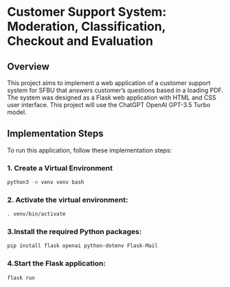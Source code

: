 # Customer Support System: Moderation, Classification, Checkout and Evaluation
## Overview
This project aims to implement a web application of a customer support system for SFBU that answers customer’s questions based in a loading PDF.
The system was designed as a Flask web application with HTML and CSS user interface. This project will use the ChatGPT OpenAI GPT-3.5 Turbo model.

## Implementation Steps

To run this application, follow these implementation steps:

### 1. Create a Virtual Environment

```bash
python3 -m venv venv bash
```

### 2. Activate the virtual environment:
```bash
. venv/bin/activate
```

### 3.Install the required Python packages:
```bash
pip install flask openai python-dotenv Flask-Mail
```

### 4.Start the Flask application:
```bash
flask run
```

